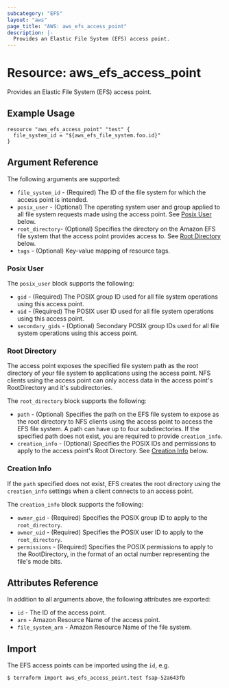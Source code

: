 ```yaml
---
subcategory: "EFS"
layout: "aws"
page_title: "AWS: aws_efs_access_point"
description: |-
  Provides an Elastic File System (EFS) access point.
---
```


# Resource: aws_efs_access_point

Provides an Elastic File System (EFS) access point.

## Example Usage

```hcl
resource "aws_efs_access_point" "test" {
  file_system_id = "${aws_efs_file_system.foo.id}"
}
```

## Argument Reference

The following arguments are supported:

* `file_system_id` - (Required) The ID of the file system for which the access point is intended.
* `posix_user` - (Optional) The operating system user and group applied to all file system requests made using the access point. See [Posix User](#posix-user) below.
* `root_directory`- (Optional) Specifies the directory on the Amazon EFS file system that the access point provides access to. See [Root Directory](#root-directory) below.
* `tags` - (Optional) Key-value mapping of resource tags.

### Posix User

The `posix_user` block supports the following:

* `gid` - (Required) The POSIX group ID used for all file system operations using this access point.
* `uid` - (Required) The POSIX user ID used for all file system operations using this access point.
* `secondary_gids` - (Optional) Secondary POSIX group IDs used for all file system operations using this access point.

### Root Directory

The access point exposes the specified file system path as the root directory of your file system to applications using the access point.
NFS clients using the access point can only access data in the access point's RootDirectory and it's subdirectories.

The `root_directory` block supports the following:

* `path` - (Optional) Specifies the path on the EFS file system to expose as the root directory to NFS clients using the access point to access the EFS file system. A path can have up to four subdirectories. If the specified path does not exist, you are required to provide `creation_info`. 
* `creation_info` - (Optional) Specifies the POSIX IDs and permissions to apply to the access point's Root Directory. See [Creation Info](#creation-info) below.

### Creation Info

If the `path` specified does not exist, EFS creates the root directory using the `creation_info` settings when a client connects to an access point.

The `creation_info` block supports the following:

* `owner_gid` - (Required) Specifies the POSIX group ID to apply to the `root_directory`.
* `owner_uid` - (Required) Specifies the POSIX user ID to apply to the `root_directory`.
* `permissions` - (Required) Specifies the POSIX permissions to apply to the RootDirectory, in the format of an octal number representing the file's mode bits.

## Attributes Reference

In addition to all arguments above, the following attributes are exported:

* `id` - The ID of the access point.
* `arn` - Amazon Resource Name of the access point.
* `file_system_arn` - Amazon Resource Name of the file system.

## Import

The EFS access points can be imported using the `id`, e.g.

```
$ terraform import aws_efs_access_point.test fsap-52a643fb
```
